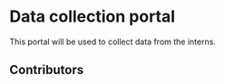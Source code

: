 # Data collection portal
This portal will be used to collect data from the interns. 

## Contributors

<!-- readme: collaborators,contributors -start -->
<!-- readme: collaborators,contributors -end -->
